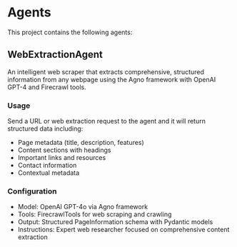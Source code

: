 # Agents

This project contains the following agents:

## WebExtractionAgent

An intelligent web scraper that extracts comprehensive, structured information from any webpage using the Agno framework with OpenAI GPT-4 and Firecrawl tools.

### Usage

Send a URL or web extraction request to the agent and it will return structured data including:
- Page metadata (title, description, features)
- Content sections with headings
- Important links and resources
- Contact information
- Contextual metadata

### Configuration

- Model: OpenAI GPT-4o via Agno framework
- Tools: FirecrawlTools for web scraping and crawling
- Output: Structured PageInformation schema with Pydantic models
- Instructions: Expert web researcher focused on comprehensive content extraction
